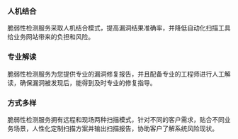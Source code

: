### 人机结合
脆弱性检测服务采取人机结合模式，提高漏洞结果准确率，并降低自动化扫描工具给业务网站带来的负担和风险。 
### 专业解读
脆弱性检测服务为您提供专业的漏洞修复报告，并且配备专业的工程师进行人工解读，确保漏洞被发现后，能得到及时专业的修复指导。
### 方式多样
脆弱性检测服务拥有远程和现场两种扫描模式，针对不同的客户需求，贴合不同业务场景，人性化定制扫描方案并输出扫描报告，协助客户了解系统风险现状。
